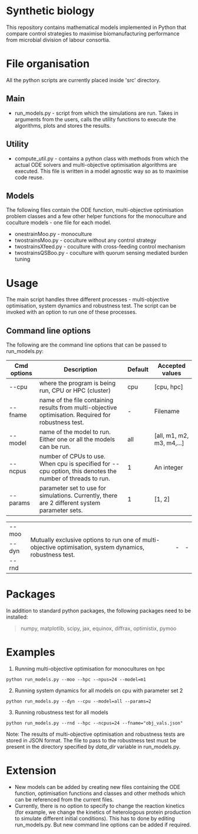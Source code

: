 # Synthetic biology
This repository contains mathematical models implemented in Python that compare control strategies to maximise biomanufacturing performance from microbial division of labour consortia.

# File organisation
All the python scripts are currently placed inside 'src' directory.
## Main
- run_models.py - script from which the simulations are run. Takes in arguments from the users, calls the utility functions to execute the algorithms, plots and stores the results.

## Utility
- compute_util.py - contains a python class with methods from which the actual ODE solvers and multi-objective optimisation algorithms are executed. This file is written in a model agnostic way so as to maximise code reuse.

## Models
The following files contain the ODE function, multi-objective optimisation problem classes and a few other helper functions for the monoculture and coculture models - one file for each model. 
- onestrainMoo.py - monoculture
- twostrainsMoo.py - coculture without any control strategy
- twostrainsXfeed.py - coculture with cross-feeding control mechanism
- twostrainsQSBoo.py - coculture with quorum sensing mediated burden tuning

# Usage
The main script handles three different processes - multi-objective optimisation, system dynamics and robustness test. The script can be invoked with an option to run one of these processes.

## Command line options
The following are the command line options that can be passed to run_models.py:

| Cmd options | Description                                                                                               | Default | Accepted values             |
| ----------- | --------------------------------------------------------------------------------------------------------- | ------- | --------------------------- |
| --cpu       | where the program is being run, CPU or HPC (cluster)                                                      | cpu     | \[cpu, hpc\]                |
| --fname     | name of the file containing results from multi-objective optimisation. Required for robustness test.      | -       | Filename                    |
| --model     | name of the model to run. Either one or all the models can be run.                                        | all     | \[all, m1, m2, m3, m4,...\] |
| --ncpus     | number of CPUs to use. When cpu is specified for --cpu option, this denotes the number of threads to run. | 1       | An integer                  |
| --params    | parameter set to use for simulations. Currently, there are 2 different system parameter sets.             | 1       | \[1, 2\]                    |
<table>
  <tr>
    <td>--moo</td>
    <td rowspan="3">Mutually exclusive options to run one of multi-objective optimisation, system dynamics, robustness test.</td>
    <td rowspan="3">-</td>
    <td rowspan="3">-</td>
  </tr>
  <tr>
    <td>--dyn</td>
  </tr>
  <tr>
    <td>--rnd</td>
  </tr>
</table>

# Packages
In addition to standard python packages, the following packages need to be installed:
>	numpy, matplotlib, scipy, jax, equinox, diffrax, optimistix, pymoo

# Examples
1. Running multi-objective optimisation for monocultures on hpc
```
python run_models.py --moo --hpc --npus=24 --model=m1
```
2. Running system dynamics for all models on cpu with parameter set 2
```
python run_models.py --dyn --cpu --model=all --params=2
```
3. Running robustness test for all models
```
python run_models.py --rnd --hpc --ncpus=24 --fname="obj_vals.json"
```
Note: The results of multi-objective optimisation and robustness tests are stored in JSON format. The file to pass to the robustness test must be present in the directory specified by *data_dir* variable in run_models.py.

# Extension
- New models can be added by creating new files containing the ODE function, optimisation functions and classes and other methods which can be referenced from the current files.
- Currently, there is no option to specify to change the reaction kinetics (for example, we change the kinetics of heterologous protein production to simulate different initial conditions). This has to done by editing run_models.py. But new command line options can be added if required.
